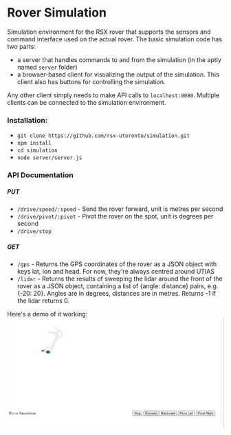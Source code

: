# Rover Simulation
Simulation environment for the RSX rover that supports the sensors and command interface used on the actual rover.
The basic simulation code has two parts:
- a server that handles commands to and from the simulation (in the aptly named `server` folder)
- a browser-based client for visualizing the output of the simulation. This client also has buttons for controlling the simulation.

Any other client simply needs to make API calls to `localhost:8080`. Multiple clients can be connected to the simulation environment.


### Installation:
- `git clone https://github.com/rsx-utoronto/simulation.git`
- `npm install`
- `cd simulation`
- `node server/server.js`


### API Documentation
##### PUT
- `/drive/speed/:speed` - Send the rover forward, unit is metres per second
- `/drive/pivot/:pivot` - Pivot the rover on the spot, unit is degrees per second
- `/drive/stop`

##### GET
- `/gps` - Returns the GPS coordinates of the rover as a JSON object with keys lat, lon and head. For now, they're always centred around UTIAS
- `/lidar` - Returns the results of sweeping the lidar around the front of the rover as a JSON object, containing a list of {angle: distance} pairs, e.g. {-20: 20}. Angles are in degrees, distances are in metres. Returns -1 if the lidar returns 0.


Here's a demo of it working:
![demo](demo/demo.png)


